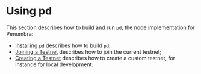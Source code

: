 # Using pd

This section describes how to build and run `pd`, the node implementation for
Penumbra:

- [Installing `pd`](./pd/install.md) describes how to build `pd`;
- [Joining a Testnet](./pd/join-testnet.md) describes how to join the current testnet;
- [Creating a Testnet](../dev/devnet-quickstart.md) describes how to create a custom testnet, for instance for local development.
